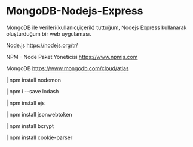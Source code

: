 # MongoDB-Nodejs-Express
MongoDB ile verileri(kullanıcı,içerik) tuttuğum, Nodejs Express kullanarak oluşturduğum bir web uygulaması.

Node.js
https://nodejs.org/tr/

NPM - Node Paket Yöneticisi
https://www.npmjs.com

MongoDB 
https://www.mongodb.com/cloud/atlas

| npm install nodemon

| npm i --save lodash

| npm install ejs

| npm install jsonwebtoken

| npm install bcrypt

| npm install cookie-parser
